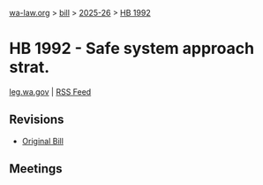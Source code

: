 [wa-law.org](/) > [bill](/bill/) > [2025-26](/bill/2025-26/) > [HB 1992](/bill/2025-26/hb/1992/)

# HB 1992 - Safe system approach strat.
[leg.wa.gov](https://app.leg.wa.gov/billsummary?BillNumber=1992&Year=2025&Initiative=false) | [RSS Feed](./rss.xml)

## Revisions
* [Original Bill](1/)

## Meetings